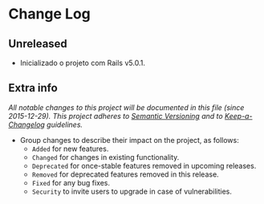 # Change Log

## Unreleased
- Inicializado o projeto com Rails v5.0.1.

## Extra info
*All notable changes to this project will be documented in this file (since 2015-12-29).
This project adheres to [Semantic Versioning](http://semver.org/) and to [Keep-a-Changelog](https://github.com/olivierlacan/keep-a-changelog) guidelines.*

- Group changes to describe their impact on the project, as follows:
  - `Added` for new features.
  - `Changed` for changes in existing functionality.
  - `Deprecated` for once-stable features removed in upcoming releases.
  - `Removed` for deprecated features removed in this release.
  - `Fixed` for any bug fixes.
  - `Security` to invite users to upgrade in case of vulnerabilities.
